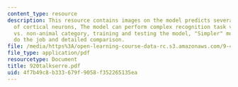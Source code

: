 ```yaml
---
content_type: resource
description: This resource contains images on the model predicts several properties
  of cortical neurons, The model can perform complex recognition task very well, animal
  vs. non-animal category, training and testing the model, "Simpler" models cannot
  do the job and detailed comparison.
file: /media/https%3A/open-learning-course-data-rc.s3.amazonaws.com/9-459-scene-understanding-symposium-spring-2006/4f7b49c8b333679f9058f352265135ea_920talkserre.pdf
file_type: application/pdf
resourcetype: Document
title: 920talkserre.pdf
uid: 4f7b49c8-b333-679f-9058-f352265135ea
---
```

